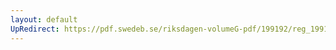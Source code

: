 ```yaml
---
layout: default
UpRedirect: https://pdf.swedeb.se/riksdagen-volumeG-pdf/199192/reg_199192/reg_199192_0758.pdf
---
```

